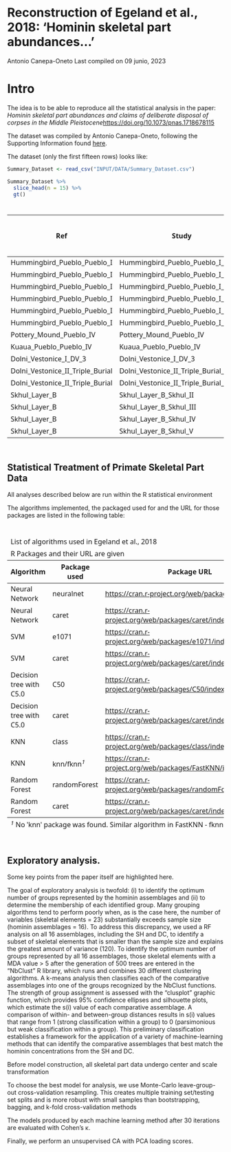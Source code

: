 Reconstruction of Egeland et al., 2018: ‘Hominin skeletal part
abundances…’
================
Antonio Canepa-Oneto
Last compiled on 09 junio, 2023

# Intro

The idea is to be able to reproduce all the statistical analysis in the
paper: *Hominin skeletal part abundances and claims of deliberate
disposal of corpses in the Middle
Pleistocene*<https://doi.org/10.1073/pnas.1718678115>

The dataset was compiled by Antonio Canepa-Oneto, following the
Supporting Information found
[here](https://www.pnas.org/doi/suppl/10.1073/pnas.1718678115/suppl_file/pnas.1718678115.sd01.xlsx).

The dataset (only the first fifteen rows) looks like:

``` r
Summary_Dataset <- read_csv("INPUT/DATA/Summary_Dataset.csv")

Summary_Dataset %>% 
  slice_head(n = 15) %>% 
  gt()
```

<div id="zuqdjegdco" style="padding-left:0px;padding-right:0px;padding-top:10px;padding-bottom:10px;overflow-x:auto;overflow-y:auto;width:auto;height:auto;">
<style>#zuqdjegdco table {
  font-family: system-ui, 'Segoe UI', Roboto, Helvetica, Arial, sans-serif, 'Apple Color Emoji', 'Segoe UI Emoji', 'Segoe UI Symbol', 'Noto Color Emoji';
  -webkit-font-smoothing: antialiased;
  -moz-osx-font-smoothing: grayscale;
}
&#10;#zuqdjegdco thead, #zuqdjegdco tbody, #zuqdjegdco tfoot, #zuqdjegdco tr, #zuqdjegdco td, #zuqdjegdco th {
  border-style: none;
}
&#10;#zuqdjegdco p {
  margin: 0;
  padding: 0;
}
&#10;#zuqdjegdco .gt_table {
  display: table;
  border-collapse: collapse;
  line-height: normal;
  margin-left: auto;
  margin-right: auto;
  color: #333333;
  font-size: 16px;
  font-weight: normal;
  font-style: normal;
  background-color: #FFFFFF;
  width: auto;
  border-top-style: solid;
  border-top-width: 2px;
  border-top-color: #A8A8A8;
  border-right-style: none;
  border-right-width: 2px;
  border-right-color: #D3D3D3;
  border-bottom-style: solid;
  border-bottom-width: 2px;
  border-bottom-color: #A8A8A8;
  border-left-style: none;
  border-left-width: 2px;
  border-left-color: #D3D3D3;
}
&#10;#zuqdjegdco .gt_caption {
  padding-top: 4px;
  padding-bottom: 4px;
}
&#10;#zuqdjegdco .gt_title {
  color: #333333;
  font-size: 125%;
  font-weight: initial;
  padding-top: 4px;
  padding-bottom: 4px;
  padding-left: 5px;
  padding-right: 5px;
  border-bottom-color: #FFFFFF;
  border-bottom-width: 0;
}
&#10;#zuqdjegdco .gt_subtitle {
  color: #333333;
  font-size: 85%;
  font-weight: initial;
  padding-top: 3px;
  padding-bottom: 5px;
  padding-left: 5px;
  padding-right: 5px;
  border-top-color: #FFFFFF;
  border-top-width: 0;
}
&#10;#zuqdjegdco .gt_heading {
  background-color: #FFFFFF;
  text-align: center;
  border-bottom-color: #FFFFFF;
  border-left-style: none;
  border-left-width: 1px;
  border-left-color: #D3D3D3;
  border-right-style: none;
  border-right-width: 1px;
  border-right-color: #D3D3D3;
}
&#10;#zuqdjegdco .gt_bottom_border {
  border-bottom-style: solid;
  border-bottom-width: 2px;
  border-bottom-color: #D3D3D3;
}
&#10;#zuqdjegdco .gt_col_headings {
  border-top-style: solid;
  border-top-width: 2px;
  border-top-color: #D3D3D3;
  border-bottom-style: solid;
  border-bottom-width: 2px;
  border-bottom-color: #D3D3D3;
  border-left-style: none;
  border-left-width: 1px;
  border-left-color: #D3D3D3;
  border-right-style: none;
  border-right-width: 1px;
  border-right-color: #D3D3D3;
}
&#10;#zuqdjegdco .gt_col_heading {
  color: #333333;
  background-color: #FFFFFF;
  font-size: 100%;
  font-weight: normal;
  text-transform: inherit;
  border-left-style: none;
  border-left-width: 1px;
  border-left-color: #D3D3D3;
  border-right-style: none;
  border-right-width: 1px;
  border-right-color: #D3D3D3;
  vertical-align: bottom;
  padding-top: 5px;
  padding-bottom: 6px;
  padding-left: 5px;
  padding-right: 5px;
  overflow-x: hidden;
}
&#10;#zuqdjegdco .gt_column_spanner_outer {
  color: #333333;
  background-color: #FFFFFF;
  font-size: 100%;
  font-weight: normal;
  text-transform: inherit;
  padding-top: 0;
  padding-bottom: 0;
  padding-left: 4px;
  padding-right: 4px;
}
&#10;#zuqdjegdco .gt_column_spanner_outer:first-child {
  padding-left: 0;
}
&#10;#zuqdjegdco .gt_column_spanner_outer:last-child {
  padding-right: 0;
}
&#10;#zuqdjegdco .gt_column_spanner {
  border-bottom-style: solid;
  border-bottom-width: 2px;
  border-bottom-color: #D3D3D3;
  vertical-align: bottom;
  padding-top: 5px;
  padding-bottom: 5px;
  overflow-x: hidden;
  display: inline-block;
  width: 100%;
}
&#10;#zuqdjegdco .gt_spanner_row {
  border-bottom-style: hidden;
}
&#10;#zuqdjegdco .gt_group_heading {
  padding-top: 8px;
  padding-bottom: 8px;
  padding-left: 5px;
  padding-right: 5px;
  color: #333333;
  background-color: #FFFFFF;
  font-size: 100%;
  font-weight: initial;
  text-transform: inherit;
  border-top-style: solid;
  border-top-width: 2px;
  border-top-color: #D3D3D3;
  border-bottom-style: solid;
  border-bottom-width: 2px;
  border-bottom-color: #D3D3D3;
  border-left-style: none;
  border-left-width: 1px;
  border-left-color: #D3D3D3;
  border-right-style: none;
  border-right-width: 1px;
  border-right-color: #D3D3D3;
  vertical-align: middle;
  text-align: left;
}
&#10;#zuqdjegdco .gt_empty_group_heading {
  padding: 0.5px;
  color: #333333;
  background-color: #FFFFFF;
  font-size: 100%;
  font-weight: initial;
  border-top-style: solid;
  border-top-width: 2px;
  border-top-color: #D3D3D3;
  border-bottom-style: solid;
  border-bottom-width: 2px;
  border-bottom-color: #D3D3D3;
  vertical-align: middle;
}
&#10;#zuqdjegdco .gt_from_md > :first-child {
  margin-top: 0;
}
&#10;#zuqdjegdco .gt_from_md > :last-child {
  margin-bottom: 0;
}
&#10;#zuqdjegdco .gt_row {
  padding-top: 8px;
  padding-bottom: 8px;
  padding-left: 5px;
  padding-right: 5px;
  margin: 10px;
  border-top-style: solid;
  border-top-width: 1px;
  border-top-color: #D3D3D3;
  border-left-style: none;
  border-left-width: 1px;
  border-left-color: #D3D3D3;
  border-right-style: none;
  border-right-width: 1px;
  border-right-color: #D3D3D3;
  vertical-align: middle;
  overflow-x: hidden;
}
&#10;#zuqdjegdco .gt_stub {
  color: #333333;
  background-color: #FFFFFF;
  font-size: 100%;
  font-weight: initial;
  text-transform: inherit;
  border-right-style: solid;
  border-right-width: 2px;
  border-right-color: #D3D3D3;
  padding-left: 5px;
  padding-right: 5px;
}
&#10;#zuqdjegdco .gt_stub_row_group {
  color: #333333;
  background-color: #FFFFFF;
  font-size: 100%;
  font-weight: initial;
  text-transform: inherit;
  border-right-style: solid;
  border-right-width: 2px;
  border-right-color: #D3D3D3;
  padding-left: 5px;
  padding-right: 5px;
  vertical-align: top;
}
&#10;#zuqdjegdco .gt_row_group_first td {
  border-top-width: 2px;
}
&#10;#zuqdjegdco .gt_row_group_first th {
  border-top-width: 2px;
}
&#10;#zuqdjegdco .gt_summary_row {
  color: #333333;
  background-color: #FFFFFF;
  text-transform: inherit;
  padding-top: 8px;
  padding-bottom: 8px;
  padding-left: 5px;
  padding-right: 5px;
}
&#10;#zuqdjegdco .gt_first_summary_row {
  border-top-style: solid;
  border-top-color: #D3D3D3;
}
&#10;#zuqdjegdco .gt_first_summary_row.thick {
  border-top-width: 2px;
}
&#10;#zuqdjegdco .gt_last_summary_row {
  padding-top: 8px;
  padding-bottom: 8px;
  padding-left: 5px;
  padding-right: 5px;
  border-bottom-style: solid;
  border-bottom-width: 2px;
  border-bottom-color: #D3D3D3;
}
&#10;#zuqdjegdco .gt_grand_summary_row {
  color: #333333;
  background-color: #FFFFFF;
  text-transform: inherit;
  padding-top: 8px;
  padding-bottom: 8px;
  padding-left: 5px;
  padding-right: 5px;
}
&#10;#zuqdjegdco .gt_first_grand_summary_row {
  padding-top: 8px;
  padding-bottom: 8px;
  padding-left: 5px;
  padding-right: 5px;
  border-top-style: double;
  border-top-width: 6px;
  border-top-color: #D3D3D3;
}
&#10;#zuqdjegdco .gt_last_grand_summary_row_top {
  padding-top: 8px;
  padding-bottom: 8px;
  padding-left: 5px;
  padding-right: 5px;
  border-bottom-style: double;
  border-bottom-width: 6px;
  border-bottom-color: #D3D3D3;
}
&#10;#zuqdjegdco .gt_striped {
  background-color: rgba(128, 128, 128, 0.05);
}
&#10;#zuqdjegdco .gt_table_body {
  border-top-style: solid;
  border-top-width: 2px;
  border-top-color: #D3D3D3;
  border-bottom-style: solid;
  border-bottom-width: 2px;
  border-bottom-color: #D3D3D3;
}
&#10;#zuqdjegdco .gt_footnotes {
  color: #333333;
  background-color: #FFFFFF;
  border-bottom-style: none;
  border-bottom-width: 2px;
  border-bottom-color: #D3D3D3;
  border-left-style: none;
  border-left-width: 2px;
  border-left-color: #D3D3D3;
  border-right-style: none;
  border-right-width: 2px;
  border-right-color: #D3D3D3;
}
&#10;#zuqdjegdco .gt_footnote {
  margin: 0px;
  font-size: 90%;
  padding-top: 4px;
  padding-bottom: 4px;
  padding-left: 5px;
  padding-right: 5px;
}
&#10;#zuqdjegdco .gt_sourcenotes {
  color: #333333;
  background-color: #FFFFFF;
  border-bottom-style: none;
  border-bottom-width: 2px;
  border-bottom-color: #D3D3D3;
  border-left-style: none;
  border-left-width: 2px;
  border-left-color: #D3D3D3;
  border-right-style: none;
  border-right-width: 2px;
  border-right-color: #D3D3D3;
}
&#10;#zuqdjegdco .gt_sourcenote {
  font-size: 90%;
  padding-top: 4px;
  padding-bottom: 4px;
  padding-left: 5px;
  padding-right: 5px;
}
&#10;#zuqdjegdco .gt_left {
  text-align: left;
}
&#10;#zuqdjegdco .gt_center {
  text-align: center;
}
&#10;#zuqdjegdco .gt_right {
  text-align: right;
  font-variant-numeric: tabular-nums;
}
&#10;#zuqdjegdco .gt_font_normal {
  font-weight: normal;
}
&#10;#zuqdjegdco .gt_font_bold {
  font-weight: bold;
}
&#10;#zuqdjegdco .gt_font_italic {
  font-style: italic;
}
&#10;#zuqdjegdco .gt_super {
  font-size: 65%;
}
&#10;#zuqdjegdco .gt_footnote_marks {
  font-size: 75%;
  vertical-align: 0.4em;
  position: initial;
}
&#10;#zuqdjegdco .gt_asterisk {
  font-size: 100%;
  vertical-align: 0;
}
&#10;#zuqdjegdco .gt_indent_1 {
  text-indent: 5px;
}
&#10;#zuqdjegdco .gt_indent_2 {
  text-indent: 10px;
}
&#10;#zuqdjegdco .gt_indent_3 {
  text-indent: 15px;
}
&#10;#zuqdjegdco .gt_indent_4 {
  text-indent: 20px;
}
&#10;#zuqdjegdco .gt_indent_5 {
  text-indent: 25px;
}
</style>
<table class="gt_table" data-quarto-disable-processing="false" data-quarto-bootstrap="false">
  <thead>
    &#10;    <tr class="gt_col_headings">
      <th class="gt_col_heading gt_columns_bottom_border gt_left" rowspan="1" colspan="1" scope="col" id="Ref">Ref</th>
      <th class="gt_col_heading gt_columns_bottom_border gt_left" rowspan="1" colspan="1" scope="col" id="Study">Study</th>
      <th class="gt_col_heading gt_columns_bottom_border gt_right" rowspan="1" colspan="1" scope="col" id="Cranium">Cranium</th>
      <th class="gt_col_heading gt_columns_bottom_border gt_right" rowspan="1" colspan="1" scope="col" id="Mandible">Mandible</th>
      <th class="gt_col_heading gt_columns_bottom_border gt_right" rowspan="1" colspan="1" scope="col" id="Cervical">Cervical</th>
      <th class="gt_col_heading gt_columns_bottom_border gt_right" rowspan="1" colspan="1" scope="col" id="Thoracic">Thoracic</th>
      <th class="gt_col_heading gt_columns_bottom_border gt_right" rowspan="1" colspan="1" scope="col" id="Lumbar">Lumbar</th>
      <th class="gt_col_heading gt_columns_bottom_border gt_right" rowspan="1" colspan="1" scope="col" id="Sacrum">Sacrum</th>
      <th class="gt_col_heading gt_columns_bottom_border gt_right" rowspan="1" colspan="1" scope="col" id="Sternum">Sternum</th>
      <th class="gt_col_heading gt_columns_bottom_border gt_right" rowspan="1" colspan="1" scope="col" id="Clavicle">Clavicle</th>
      <th class="gt_col_heading gt_columns_bottom_border gt_right" rowspan="1" colspan="1" scope="col" id="Rib">Rib</th>
      <th class="gt_col_heading gt_columns_bottom_border gt_right" rowspan="1" colspan="1" scope="col" id="Scapula">Scapula</th>
      <th class="gt_col_heading gt_columns_bottom_border gt_right" rowspan="1" colspan="1" scope="col" id="Humerus">Humerus</th>
      <th class="gt_col_heading gt_columns_bottom_border gt_right" rowspan="1" colspan="1" scope="col" id="Radius">Radius</th>
      <th class="gt_col_heading gt_columns_bottom_border gt_right" rowspan="1" colspan="1" scope="col" id="Ulna">Ulna</th>
      <th class="gt_col_heading gt_columns_bottom_border gt_right" rowspan="1" colspan="1" scope="col" id="Carpal">Carpal</th>
      <th class="gt_col_heading gt_columns_bottom_border gt_right" rowspan="1" colspan="1" scope="col" id="Metacarpal">Metacarpal</th>
      <th class="gt_col_heading gt_columns_bottom_border gt_right" rowspan="1" colspan="1" scope="col" id="Innominate">Innominate</th>
      <th class="gt_col_heading gt_columns_bottom_border gt_right" rowspan="1" colspan="1" scope="col" id="Femur">Femur</th>
      <th class="gt_col_heading gt_columns_bottom_border gt_right" rowspan="1" colspan="1" scope="col" id="Patella">Patella</th>
      <th class="gt_col_heading gt_columns_bottom_border gt_right" rowspan="1" colspan="1" scope="col" id="Tibia">Tibia</th>
      <th class="gt_col_heading gt_columns_bottom_border gt_right" rowspan="1" colspan="1" scope="col" id="Fibula">Fibula</th>
      <th class="gt_col_heading gt_columns_bottom_border gt_right" rowspan="1" colspan="1" scope="col" id="Tarsal">Tarsal</th>
      <th class="gt_col_heading gt_columns_bottom_border gt_right" rowspan="1" colspan="1" scope="col" id="Metatarsal">Metatarsal</th>
      <th class="gt_col_heading gt_columns_bottom_border gt_right" rowspan="1" colspan="1" scope="col" id="Hand phalanx">Hand phalanx</th>
      <th class="gt_col_heading gt_columns_bottom_border gt_right" rowspan="1" colspan="1" scope="col" id="Foot phalanx">Foot phalanx</th>
      <th class="gt_col_heading gt_columns_bottom_border gt_right" rowspan="1" colspan="1" scope="col" id="Hand (metacarpals + manual phalanges)">Hand (metacarpals + manual phalanges)</th>
      <th class="gt_col_heading gt_columns_bottom_border gt_right" rowspan="1" colspan="1" scope="col" id="Foot (metatarsals + pedal phalanges)">Foot (metatarsals + pedal phalanges)</th>
    </tr>
  </thead>
  <tbody class="gt_table_body">
    <tr><td headers="Ref" class="gt_row gt_left">Hummingbird_Pueblo_Pueblo_I</td>
<td headers="Study" class="gt_row gt_left">Hummingbird_Pueblo_Pueblo_I_4202</td>
<td headers="Cranium" class="gt_row gt_right">1</td>
<td headers="Mandible" class="gt_row gt_right">1</td>
<td headers="Cervical" class="gt_row gt_right">7</td>
<td headers="Thoracic" class="gt_row gt_right">12</td>
<td headers="Lumbar" class="gt_row gt_right">5</td>
<td headers="Sacrum" class="gt_row gt_right">1</td>
<td headers="Sternum" class="gt_row gt_right">1</td>
<td headers="Clavicle" class="gt_row gt_right">2</td>
<td headers="Rib" class="gt_row gt_right">24</td>
<td headers="Scapula" class="gt_row gt_right">2</td>
<td headers="Humerus" class="gt_row gt_right">2</td>
<td headers="Radius" class="gt_row gt_right">2</td>
<td headers="Ulna" class="gt_row gt_right">2</td>
<td headers="Carpal" class="gt_row gt_right">14</td>
<td headers="Metacarpal" class="gt_row gt_right">10</td>
<td headers="Innominate" class="gt_row gt_right">2</td>
<td headers="Femur" class="gt_row gt_right">2</td>
<td headers="Patella" class="gt_row gt_right">2</td>
<td headers="Tibia" class="gt_row gt_right">2</td>
<td headers="Fibula" class="gt_row gt_right">2</td>
<td headers="Tarsal" class="gt_row gt_right">11</td>
<td headers="Metatarsal" class="gt_row gt_right">7</td>
<td headers="Hand phalanx" class="gt_row gt_right">28</td>
<td headers="Foot phalanx" class="gt_row gt_right">0</td>
<td headers="Hand (metacarpals + manual phalanges)" class="gt_row gt_right">38</td>
<td headers="Foot (metatarsals + pedal phalanges)" class="gt_row gt_right">7</td></tr>
    <tr><td headers="Ref" class="gt_row gt_left">Hummingbird_Pueblo_Pueblo_I</td>
<td headers="Study" class="gt_row gt_left">Hummingbird_Pueblo_Pueblo_I_4203</td>
<td headers="Cranium" class="gt_row gt_right">1</td>
<td headers="Mandible" class="gt_row gt_right">1</td>
<td headers="Cervical" class="gt_row gt_right">7</td>
<td headers="Thoracic" class="gt_row gt_right">12</td>
<td headers="Lumbar" class="gt_row gt_right">5</td>
<td headers="Sacrum" class="gt_row gt_right">1</td>
<td headers="Sternum" class="gt_row gt_right">1</td>
<td headers="Clavicle" class="gt_row gt_right">2</td>
<td headers="Rib" class="gt_row gt_right">24</td>
<td headers="Scapula" class="gt_row gt_right">2</td>
<td headers="Humerus" class="gt_row gt_right">2</td>
<td headers="Radius" class="gt_row gt_right">2</td>
<td headers="Ulna" class="gt_row gt_right">2</td>
<td headers="Carpal" class="gt_row gt_right">14</td>
<td headers="Metacarpal" class="gt_row gt_right">10</td>
<td headers="Innominate" class="gt_row gt_right">2</td>
<td headers="Femur" class="gt_row gt_right">2</td>
<td headers="Patella" class="gt_row gt_right">2</td>
<td headers="Tibia" class="gt_row gt_right">2</td>
<td headers="Fibula" class="gt_row gt_right">2</td>
<td headers="Tarsal" class="gt_row gt_right">14</td>
<td headers="Metatarsal" class="gt_row gt_right">10</td>
<td headers="Hand phalanx" class="gt_row gt_right">26</td>
<td headers="Foot phalanx" class="gt_row gt_right">0</td>
<td headers="Hand (metacarpals + manual phalanges)" class="gt_row gt_right">36</td>
<td headers="Foot (metatarsals + pedal phalanges)" class="gt_row gt_right">10</td></tr>
    <tr><td headers="Ref" class="gt_row gt_left">Hummingbird_Pueblo_Pueblo_I</td>
<td headers="Study" class="gt_row gt_left">Hummingbird_Pueblo_Pueblo_I_4205</td>
<td headers="Cranium" class="gt_row gt_right">1</td>
<td headers="Mandible" class="gt_row gt_right">1</td>
<td headers="Cervical" class="gt_row gt_right">7</td>
<td headers="Thoracic" class="gt_row gt_right">12</td>
<td headers="Lumbar" class="gt_row gt_right">5</td>
<td headers="Sacrum" class="gt_row gt_right">1</td>
<td headers="Sternum" class="gt_row gt_right">1</td>
<td headers="Clavicle" class="gt_row gt_right">2</td>
<td headers="Rib" class="gt_row gt_right">24</td>
<td headers="Scapula" class="gt_row gt_right">2</td>
<td headers="Humerus" class="gt_row gt_right">2</td>
<td headers="Radius" class="gt_row gt_right">2</td>
<td headers="Ulna" class="gt_row gt_right">2</td>
<td headers="Carpal" class="gt_row gt_right">16</td>
<td headers="Metacarpal" class="gt_row gt_right">10</td>
<td headers="Innominate" class="gt_row gt_right">2</td>
<td headers="Femur" class="gt_row gt_right">2</td>
<td headers="Patella" class="gt_row gt_right">2</td>
<td headers="Tibia" class="gt_row gt_right">2</td>
<td headers="Fibula" class="gt_row gt_right">2</td>
<td headers="Tarsal" class="gt_row gt_right">14</td>
<td headers="Metatarsal" class="gt_row gt_right">10</td>
<td headers="Hand phalanx" class="gt_row gt_right">28</td>
<td headers="Foot phalanx" class="gt_row gt_right">0</td>
<td headers="Hand (metacarpals + manual phalanges)" class="gt_row gt_right">38</td>
<td headers="Foot (metatarsals + pedal phalanges)" class="gt_row gt_right">10</td></tr>
    <tr><td headers="Ref" class="gt_row gt_left">Hummingbird_Pueblo_Pueblo_I</td>
<td headers="Study" class="gt_row gt_left">Hummingbird_Pueblo_Pueblo_I_7101</td>
<td headers="Cranium" class="gt_row gt_right">1</td>
<td headers="Mandible" class="gt_row gt_right">1</td>
<td headers="Cervical" class="gt_row gt_right">2</td>
<td headers="Thoracic" class="gt_row gt_right">12</td>
<td headers="Lumbar" class="gt_row gt_right">0</td>
<td headers="Sacrum" class="gt_row gt_right">1</td>
<td headers="Sternum" class="gt_row gt_right">1</td>
<td headers="Clavicle" class="gt_row gt_right">2</td>
<td headers="Rib" class="gt_row gt_right">24</td>
<td headers="Scapula" class="gt_row gt_right">2</td>
<td headers="Humerus" class="gt_row gt_right">2</td>
<td headers="Radius" class="gt_row gt_right">2</td>
<td headers="Ulna" class="gt_row gt_right">2</td>
<td headers="Carpal" class="gt_row gt_right">10</td>
<td headers="Metacarpal" class="gt_row gt_right">8</td>
<td headers="Innominate" class="gt_row gt_right">2</td>
<td headers="Femur" class="gt_row gt_right">2</td>
<td headers="Patella" class="gt_row gt_right">2</td>
<td headers="Tibia" class="gt_row gt_right">2</td>
<td headers="Fibula" class="gt_row gt_right">2</td>
<td headers="Tarsal" class="gt_row gt_right">10</td>
<td headers="Metatarsal" class="gt_row gt_right">5</td>
<td headers="Hand phalanx" class="gt_row gt_right">14</td>
<td headers="Foot phalanx" class="gt_row gt_right">0</td>
<td headers="Hand (metacarpals + manual phalanges)" class="gt_row gt_right">22</td>
<td headers="Foot (metatarsals + pedal phalanges)" class="gt_row gt_right">5</td></tr>
    <tr><td headers="Ref" class="gt_row gt_left">Hummingbird_Pueblo_Pueblo_I</td>
<td headers="Study" class="gt_row gt_left">Hummingbird_Pueblo_Pueblo_I_7501</td>
<td headers="Cranium" class="gt_row gt_right">1</td>
<td headers="Mandible" class="gt_row gt_right">1</td>
<td headers="Cervical" class="gt_row gt_right">0</td>
<td headers="Thoracic" class="gt_row gt_right">9</td>
<td headers="Lumbar" class="gt_row gt_right">5</td>
<td headers="Sacrum" class="gt_row gt_right">1</td>
<td headers="Sternum" class="gt_row gt_right">1</td>
<td headers="Clavicle" class="gt_row gt_right">2</td>
<td headers="Rib" class="gt_row gt_right">18</td>
<td headers="Scapula" class="gt_row gt_right">2</td>
<td headers="Humerus" class="gt_row gt_right">2</td>
<td headers="Radius" class="gt_row gt_right">2</td>
<td headers="Ulna" class="gt_row gt_right">2</td>
<td headers="Carpal" class="gt_row gt_right">0</td>
<td headers="Metacarpal" class="gt_row gt_right">5</td>
<td headers="Innominate" class="gt_row gt_right">2</td>
<td headers="Femur" class="gt_row gt_right">2</td>
<td headers="Patella" class="gt_row gt_right">1</td>
<td headers="Tibia" class="gt_row gt_right">2</td>
<td headers="Fibula" class="gt_row gt_right">2</td>
<td headers="Tarsal" class="gt_row gt_right">10</td>
<td headers="Metatarsal" class="gt_row gt_right">6</td>
<td headers="Hand phalanx" class="gt_row gt_right">6</td>
<td headers="Foot phalanx" class="gt_row gt_right">0</td>
<td headers="Hand (metacarpals + manual phalanges)" class="gt_row gt_right">11</td>
<td headers="Foot (metatarsals + pedal phalanges)" class="gt_row gt_right">6</td></tr>
    <tr><td headers="Ref" class="gt_row gt_left">Hummingbird_Pueblo_Pueblo_I</td>
<td headers="Study" class="gt_row gt_left">Hummingbird_Pueblo_Pueblo_I_79</td>
<td headers="Cranium" class="gt_row gt_right">1</td>
<td headers="Mandible" class="gt_row gt_right">1</td>
<td headers="Cervical" class="gt_row gt_right">7</td>
<td headers="Thoracic" class="gt_row gt_right">12</td>
<td headers="Lumbar" class="gt_row gt_right">5</td>
<td headers="Sacrum" class="gt_row gt_right">1</td>
<td headers="Sternum" class="gt_row gt_right">1</td>
<td headers="Clavicle" class="gt_row gt_right">2</td>
<td headers="Rib" class="gt_row gt_right">24</td>
<td headers="Scapula" class="gt_row gt_right">2</td>
<td headers="Humerus" class="gt_row gt_right">2</td>
<td headers="Radius" class="gt_row gt_right">2</td>
<td headers="Ulna" class="gt_row gt_right">2</td>
<td headers="Carpal" class="gt_row gt_right">16</td>
<td headers="Metacarpal" class="gt_row gt_right">10</td>
<td headers="Innominate" class="gt_row gt_right">2</td>
<td headers="Femur" class="gt_row gt_right">2</td>
<td headers="Patella" class="gt_row gt_right">2</td>
<td headers="Tibia" class="gt_row gt_right">2</td>
<td headers="Fibula" class="gt_row gt_right">2</td>
<td headers="Tarsal" class="gt_row gt_right">14</td>
<td headers="Metatarsal" class="gt_row gt_right">10</td>
<td headers="Hand phalanx" class="gt_row gt_right">28</td>
<td headers="Foot phalanx" class="gt_row gt_right">11</td>
<td headers="Hand (metacarpals + manual phalanges)" class="gt_row gt_right">38</td>
<td headers="Foot (metatarsals + pedal phalanges)" class="gt_row gt_right">21</td></tr>
    <tr><td headers="Ref" class="gt_row gt_left">Pottery_Mound_Pueblo_IV</td>
<td headers="Study" class="gt_row gt_left">Pottery_Mound_Pueblo_IV</td>
<td headers="Cranium" class="gt_row gt_right">38</td>
<td headers="Mandible" class="gt_row gt_right">34</td>
<td headers="Cervical" class="gt_row gt_right">254</td>
<td headers="Thoracic" class="gt_row gt_right">452</td>
<td headers="Lumbar" class="gt_row gt_right">193</td>
<td headers="Sacrum" class="gt_row gt_right">39</td>
<td headers="Sternum" class="gt_row gt_right">0</td>
<td headers="Clavicle" class="gt_row gt_right">81</td>
<td headers="Rib" class="gt_row gt_right">901</td>
<td headers="Scapula" class="gt_row gt_right">78</td>
<td headers="Humerus" class="gt_row gt_right">73</td>
<td headers="Radius" class="gt_row gt_right">77</td>
<td headers="Ulna" class="gt_row gt_right">74</td>
<td headers="Carpal" class="gt_row gt_right">520</td>
<td headers="Metacarpal" class="gt_row gt_right">416</td>
<td headers="Innominate" class="gt_row gt_right">77</td>
<td headers="Femur" class="gt_row gt_right">86</td>
<td headers="Patella" class="gt_row gt_right">68</td>
<td headers="Tibia" class="gt_row gt_right">66</td>
<td headers="Fibula" class="gt_row gt_right">68</td>
<td headers="Tarsal" class="gt_row gt_right">434</td>
<td headers="Metatarsal" class="gt_row gt_right">390</td>
<td headers="Hand phalanx" class="gt_row gt_right">811</td>
<td headers="Foot phalanx" class="gt_row gt_right">423</td>
<td headers="Hand (metacarpals + manual phalanges)" class="gt_row gt_right">1227</td>
<td headers="Foot (metatarsals + pedal phalanges)" class="gt_row gt_right">813</td></tr>
    <tr><td headers="Ref" class="gt_row gt_left">Kuaua_Pueblo_Pueblo_IV</td>
<td headers="Study" class="gt_row gt_left">Kuaua_Pueblo_Pueblo_IV</td>
<td headers="Cranium" class="gt_row gt_right">68</td>
<td headers="Mandible" class="gt_row gt_right">64</td>
<td headers="Cervical" class="gt_row gt_right">288</td>
<td headers="Thoracic" class="gt_row gt_right">534</td>
<td headers="Lumbar" class="gt_row gt_right">252</td>
<td headers="Sacrum" class="gt_row gt_right">52</td>
<td headers="Sternum" class="gt_row gt_right">0</td>
<td headers="Clavicle" class="gt_row gt_right">103</td>
<td headers="Rib" class="gt_row gt_right">993</td>
<td headers="Scapula" class="gt_row gt_right">105</td>
<td headers="Humerus" class="gt_row gt_right">129</td>
<td headers="Radius" class="gt_row gt_right">121</td>
<td headers="Ulna" class="gt_row gt_right">109</td>
<td headers="Carpal" class="gt_row gt_right">388</td>
<td headers="Metacarpal" class="gt_row gt_right">472</td>
<td headers="Innominate" class="gt_row gt_right">120</td>
<td headers="Femur" class="gt_row gt_right">133</td>
<td headers="Patella" class="gt_row gt_right">77</td>
<td headers="Tibia" class="gt_row gt_right">121</td>
<td headers="Fibula" class="gt_row gt_right">104</td>
<td headers="Tarsal" class="gt_row gt_right">572</td>
<td headers="Metatarsal" class="gt_row gt_right">448</td>
<td headers="Hand phalanx" class="gt_row gt_right">721</td>
<td headers="Foot phalanx" class="gt_row gt_right">423</td>
<td headers="Hand (metacarpals + manual phalanges)" class="gt_row gt_right">1193</td>
<td headers="Foot (metatarsals + pedal phalanges)" class="gt_row gt_right">871</td></tr>
    <tr><td headers="Ref" class="gt_row gt_left">Dolni_Vestonice_I_DV_3</td>
<td headers="Study" class="gt_row gt_left">Dolni_Vestonice_I_DV_3</td>
<td headers="Cranium" class="gt_row gt_right">1</td>
<td headers="Mandible" class="gt_row gt_right">1</td>
<td headers="Cervical" class="gt_row gt_right">7</td>
<td headers="Thoracic" class="gt_row gt_right">12</td>
<td headers="Lumbar" class="gt_row gt_right">5</td>
<td headers="Sacrum" class="gt_row gt_right">1</td>
<td headers="Sternum" class="gt_row gt_right">0</td>
<td headers="Clavicle" class="gt_row gt_right">2</td>
<td headers="Rib" class="gt_row gt_right">24</td>
<td headers="Scapula" class="gt_row gt_right">2</td>
<td headers="Humerus" class="gt_row gt_right">2</td>
<td headers="Radius" class="gt_row gt_right">2</td>
<td headers="Ulna" class="gt_row gt_right">2</td>
<td headers="Carpal" class="gt_row gt_right">8</td>
<td headers="Metacarpal" class="gt_row gt_right">10</td>
<td headers="Innominate" class="gt_row gt_right">2</td>
<td headers="Femur" class="gt_row gt_right">2</td>
<td headers="Patella" class="gt_row gt_right">2</td>
<td headers="Tibia" class="gt_row gt_right">2</td>
<td headers="Fibula" class="gt_row gt_right">2</td>
<td headers="Tarsal" class="gt_row gt_right">7</td>
<td headers="Metatarsal" class="gt_row gt_right">4</td>
<td headers="Hand phalanx" class="gt_row gt_right">14</td>
<td headers="Foot phalanx" class="gt_row gt_right">6</td>
<td headers="Hand (metacarpals + manual phalanges)" class="gt_row gt_right">24</td>
<td headers="Foot (metatarsals + pedal phalanges)" class="gt_row gt_right">10</td></tr>
    <tr><td headers="Ref" class="gt_row gt_left">Dolni_Vestonice_II_Triple_Burial</td>
<td headers="Study" class="gt_row gt_left">Dolni_Vestonice_II_Triple_Burial_DV_13</td>
<td headers="Cranium" class="gt_row gt_right">1</td>
<td headers="Mandible" class="gt_row gt_right">1</td>
<td headers="Cervical" class="gt_row gt_right">7</td>
<td headers="Thoracic" class="gt_row gt_right">12</td>
<td headers="Lumbar" class="gt_row gt_right">5</td>
<td headers="Sacrum" class="gt_row gt_right">1</td>
<td headers="Sternum" class="gt_row gt_right">1</td>
<td headers="Clavicle" class="gt_row gt_right">2</td>
<td headers="Rib" class="gt_row gt_right">24</td>
<td headers="Scapula" class="gt_row gt_right">2</td>
<td headers="Humerus" class="gt_row gt_right">2</td>
<td headers="Radius" class="gt_row gt_right">2</td>
<td headers="Ulna" class="gt_row gt_right">2</td>
<td headers="Carpal" class="gt_row gt_right">0</td>
<td headers="Metacarpal" class="gt_row gt_right">3</td>
<td headers="Innominate" class="gt_row gt_right">2</td>
<td headers="Femur" class="gt_row gt_right">2</td>
<td headers="Patella" class="gt_row gt_right">2</td>
<td headers="Tibia" class="gt_row gt_right">2</td>
<td headers="Fibula" class="gt_row gt_right">2</td>
<td headers="Tarsal" class="gt_row gt_right">2</td>
<td headers="Metatarsal" class="gt_row gt_right">0</td>
<td headers="Hand phalanx" class="gt_row gt_right">8</td>
<td headers="Foot phalanx" class="gt_row gt_right">0</td>
<td headers="Hand (metacarpals + manual phalanges)" class="gt_row gt_right">11</td>
<td headers="Foot (metatarsals + pedal phalanges)" class="gt_row gt_right">0</td></tr>
    <tr><td headers="Ref" class="gt_row gt_left">Dolni_Vestonice_II_Triple_Burial</td>
<td headers="Study" class="gt_row gt_left">Dolni_Vestonice_II_Triple_Burial_DV_15</td>
<td headers="Cranium" class="gt_row gt_right">1</td>
<td headers="Mandible" class="gt_row gt_right">1</td>
<td headers="Cervical" class="gt_row gt_right">7</td>
<td headers="Thoracic" class="gt_row gt_right">12</td>
<td headers="Lumbar" class="gt_row gt_right">5</td>
<td headers="Sacrum" class="gt_row gt_right">1</td>
<td headers="Sternum" class="gt_row gt_right">1</td>
<td headers="Clavicle" class="gt_row gt_right">2</td>
<td headers="Rib" class="gt_row gt_right">23</td>
<td headers="Scapula" class="gt_row gt_right">2</td>
<td headers="Humerus" class="gt_row gt_right">2</td>
<td headers="Radius" class="gt_row gt_right">2</td>
<td headers="Ulna" class="gt_row gt_right">2</td>
<td headers="Carpal" class="gt_row gt_right">4</td>
<td headers="Metacarpal" class="gt_row gt_right">4</td>
<td headers="Innominate" class="gt_row gt_right">2</td>
<td headers="Femur" class="gt_row gt_right">2</td>
<td headers="Patella" class="gt_row gt_right">2</td>
<td headers="Tibia" class="gt_row gt_right">2</td>
<td headers="Fibula" class="gt_row gt_right">2</td>
<td headers="Tarsal" class="gt_row gt_right">7</td>
<td headers="Metatarsal" class="gt_row gt_right">7</td>
<td headers="Hand phalanx" class="gt_row gt_right">8</td>
<td headers="Foot phalanx" class="gt_row gt_right">3</td>
<td headers="Hand (metacarpals + manual phalanges)" class="gt_row gt_right">12</td>
<td headers="Foot (metatarsals + pedal phalanges)" class="gt_row gt_right">10</td></tr>
    <tr><td headers="Ref" class="gt_row gt_left">Skhul_Layer_B</td>
<td headers="Study" class="gt_row gt_left">Skhul_Layer_B_Skhul_II</td>
<td headers="Cranium" class="gt_row gt_right">1</td>
<td headers="Mandible" class="gt_row gt_right">1</td>
<td headers="Cervical" class="gt_row gt_right">0</td>
<td headers="Thoracic" class="gt_row gt_right">0</td>
<td headers="Lumbar" class="gt_row gt_right">0</td>
<td headers="Sacrum" class="gt_row gt_right">0</td>
<td headers="Sternum" class="gt_row gt_right">0</td>
<td headers="Clavicle" class="gt_row gt_right">0</td>
<td headers="Rib" class="gt_row gt_right">0</td>
<td headers="Scapula" class="gt_row gt_right">0</td>
<td headers="Humerus" class="gt_row gt_right">2</td>
<td headers="Radius" class="gt_row gt_right">1</td>
<td headers="Ulna" class="gt_row gt_right">2</td>
<td headers="Carpal" class="gt_row gt_right">0</td>
<td headers="Metacarpal" class="gt_row gt_right">0</td>
<td headers="Innominate" class="gt_row gt_right">0</td>
<td headers="Femur" class="gt_row gt_right">0</td>
<td headers="Patella" class="gt_row gt_right">0</td>
<td headers="Tibia" class="gt_row gt_right">0</td>
<td headers="Fibula" class="gt_row gt_right">0</td>
<td headers="Tarsal" class="gt_row gt_right">0</td>
<td headers="Metatarsal" class="gt_row gt_right">0</td>
<td headers="Hand phalanx" class="gt_row gt_right">0</td>
<td headers="Foot phalanx" class="gt_row gt_right">0</td>
<td headers="Hand (metacarpals + manual phalanges)" class="gt_row gt_right">0</td>
<td headers="Foot (metatarsals + pedal phalanges)" class="gt_row gt_right">0</td></tr>
    <tr><td headers="Ref" class="gt_row gt_left">Skhul_Layer_B</td>
<td headers="Study" class="gt_row gt_left">Skhul_Layer_B_Skhul_III</td>
<td headers="Cranium" class="gt_row gt_right">0</td>
<td headers="Mandible" class="gt_row gt_right">0</td>
<td headers="Cervical" class="gt_row gt_right">0</td>
<td headers="Thoracic" class="gt_row gt_right">0</td>
<td headers="Lumbar" class="gt_row gt_right">0</td>
<td headers="Sacrum" class="gt_row gt_right">0</td>
<td headers="Sternum" class="gt_row gt_right">0</td>
<td headers="Clavicle" class="gt_row gt_right">0</td>
<td headers="Rib" class="gt_row gt_right">0</td>
<td headers="Scapula" class="gt_row gt_right">0</td>
<td headers="Humerus" class="gt_row gt_right">0</td>
<td headers="Radius" class="gt_row gt_right">0</td>
<td headers="Ulna" class="gt_row gt_right">0</td>
<td headers="Carpal" class="gt_row gt_right">0</td>
<td headers="Metacarpal" class="gt_row gt_right">0</td>
<td headers="Innominate" class="gt_row gt_right">0</td>
<td headers="Femur" class="gt_row gt_right">1</td>
<td headers="Patella" class="gt_row gt_right">0</td>
<td headers="Tibia" class="gt_row gt_right">1</td>
<td headers="Fibula" class="gt_row gt_right">1</td>
<td headers="Tarsal" class="gt_row gt_right">0</td>
<td headers="Metatarsal" class="gt_row gt_right">0</td>
<td headers="Hand phalanx" class="gt_row gt_right">0</td>
<td headers="Foot phalanx" class="gt_row gt_right">0</td>
<td headers="Hand (metacarpals + manual phalanges)" class="gt_row gt_right">0</td>
<td headers="Foot (metatarsals + pedal phalanges)" class="gt_row gt_right">0</td></tr>
    <tr><td headers="Ref" class="gt_row gt_left">Skhul_Layer_B</td>
<td headers="Study" class="gt_row gt_left">Skhul_Layer_B_Skhul_IV</td>
<td headers="Cranium" class="gt_row gt_right">1</td>
<td headers="Mandible" class="gt_row gt_right">1</td>
<td headers="Cervical" class="gt_row gt_right">0</td>
<td headers="Thoracic" class="gt_row gt_right">12</td>
<td headers="Lumbar" class="gt_row gt_right">5</td>
<td headers="Sacrum" class="gt_row gt_right">1</td>
<td headers="Sternum" class="gt_row gt_right">1</td>
<td headers="Clavicle" class="gt_row gt_right">2</td>
<td headers="Rib" class="gt_row gt_right">17</td>
<td headers="Scapula" class="gt_row gt_right">1</td>
<td headers="Humerus" class="gt_row gt_right">2</td>
<td headers="Radius" class="gt_row gt_right">2</td>
<td headers="Ulna" class="gt_row gt_right">2</td>
<td headers="Carpal" class="gt_row gt_right">15</td>
<td headers="Metacarpal" class="gt_row gt_right">10</td>
<td headers="Innominate" class="gt_row gt_right">2</td>
<td headers="Femur" class="gt_row gt_right">2</td>
<td headers="Patella" class="gt_row gt_right">2</td>
<td headers="Tibia" class="gt_row gt_right">2</td>
<td headers="Fibula" class="gt_row gt_right">2</td>
<td headers="Tarsal" class="gt_row gt_right">13</td>
<td headers="Metatarsal" class="gt_row gt_right">10</td>
<td headers="Hand phalanx" class="gt_row gt_right">15</td>
<td headers="Foot phalanx" class="gt_row gt_right">17</td>
<td headers="Hand (metacarpals + manual phalanges)" class="gt_row gt_right">25</td>
<td headers="Foot (metatarsals + pedal phalanges)" class="gt_row gt_right">27</td></tr>
    <tr><td headers="Ref" class="gt_row gt_left">Skhul_Layer_B</td>
<td headers="Study" class="gt_row gt_left">Skhul_Layer_B_Skhul_V</td>
<td headers="Cranium" class="gt_row gt_right">1</td>
<td headers="Mandible" class="gt_row gt_right">1</td>
<td headers="Cervical" class="gt_row gt_right">7</td>
<td headers="Thoracic" class="gt_row gt_right">12</td>
<td headers="Lumbar" class="gt_row gt_right">5</td>
<td headers="Sacrum" class="gt_row gt_right">1</td>
<td headers="Sternum" class="gt_row gt_right">0</td>
<td headers="Clavicle" class="gt_row gt_right">2</td>
<td headers="Rib" class="gt_row gt_right">15</td>
<td headers="Scapula" class="gt_row gt_right">2</td>
<td headers="Humerus" class="gt_row gt_right">2</td>
<td headers="Radius" class="gt_row gt_right">2</td>
<td headers="Ulna" class="gt_row gt_right">2</td>
<td headers="Carpal" class="gt_row gt_right">7</td>
<td headers="Metacarpal" class="gt_row gt_right">4</td>
<td headers="Innominate" class="gt_row gt_right">1</td>
<td headers="Femur" class="gt_row gt_right">2</td>
<td headers="Patella" class="gt_row gt_right">0</td>
<td headers="Tibia" class="gt_row gt_right">2</td>
<td headers="Fibula" class="gt_row gt_right">1</td>
<td headers="Tarsal" class="gt_row gt_right">0</td>
<td headers="Metatarsal" class="gt_row gt_right">1</td>
<td headers="Hand phalanx" class="gt_row gt_right">6</td>
<td headers="Foot phalanx" class="gt_row gt_right">0</td>
<td headers="Hand (metacarpals + manual phalanges)" class="gt_row gt_right">10</td>
<td headers="Foot (metatarsals + pedal phalanges)" class="gt_row gt_right">1</td></tr>
  </tbody>
  &#10;  
</table>
</div>

## Statistical Treatment of Primate Skeletal Part Data

All analyses described below are run within the R statistical
environment

The algorithms implemented, the packaged used for and the URL for those
packages are listed in the following table:

<div id="aetrvcgrbk" style="padding-left:0px;padding-right:0px;padding-top:10px;padding-bottom:10px;overflow-x:auto;overflow-y:auto;width:auto;height:auto;">
<style>#aetrvcgrbk table {
  font-family: system-ui, 'Segoe UI', Roboto, Helvetica, Arial, sans-serif, 'Apple Color Emoji', 'Segoe UI Emoji', 'Segoe UI Symbol', 'Noto Color Emoji';
  -webkit-font-smoothing: antialiased;
  -moz-osx-font-smoothing: grayscale;
}
&#10;#aetrvcgrbk thead, #aetrvcgrbk tbody, #aetrvcgrbk tfoot, #aetrvcgrbk tr, #aetrvcgrbk td, #aetrvcgrbk th {
  border-style: none;
}
&#10;#aetrvcgrbk p {
  margin: 0;
  padding: 0;
}
&#10;#aetrvcgrbk .gt_table {
  display: table;
  border-collapse: collapse;
  line-height: normal;
  margin-left: auto;
  margin-right: auto;
  color: #333333;
  font-size: 16px;
  font-weight: normal;
  font-style: normal;
  background-color: #FFFFFF;
  width: auto;
  border-top-style: solid;
  border-top-width: 2px;
  border-top-color: #A8A8A8;
  border-right-style: none;
  border-right-width: 2px;
  border-right-color: #D3D3D3;
  border-bottom-style: solid;
  border-bottom-width: 2px;
  border-bottom-color: #A8A8A8;
  border-left-style: none;
  border-left-width: 2px;
  border-left-color: #D3D3D3;
}
&#10;#aetrvcgrbk .gt_caption {
  padding-top: 4px;
  padding-bottom: 4px;
}
&#10;#aetrvcgrbk .gt_title {
  color: #333333;
  font-size: 125%;
  font-weight: initial;
  padding-top: 4px;
  padding-bottom: 4px;
  padding-left: 5px;
  padding-right: 5px;
  border-bottom-color: #FFFFFF;
  border-bottom-width: 0;
}
&#10;#aetrvcgrbk .gt_subtitle {
  color: #333333;
  font-size: 85%;
  font-weight: initial;
  padding-top: 3px;
  padding-bottom: 5px;
  padding-left: 5px;
  padding-right: 5px;
  border-top-color: #FFFFFF;
  border-top-width: 0;
}
&#10;#aetrvcgrbk .gt_heading {
  background-color: #FFFFFF;
  text-align: center;
  border-bottom-color: #FFFFFF;
  border-left-style: none;
  border-left-width: 1px;
  border-left-color: #D3D3D3;
  border-right-style: none;
  border-right-width: 1px;
  border-right-color: #D3D3D3;
}
&#10;#aetrvcgrbk .gt_bottom_border {
  border-bottom-style: solid;
  border-bottom-width: 2px;
  border-bottom-color: #D3D3D3;
}
&#10;#aetrvcgrbk .gt_col_headings {
  border-top-style: solid;
  border-top-width: 2px;
  border-top-color: #D3D3D3;
  border-bottom-style: solid;
  border-bottom-width: 2px;
  border-bottom-color: #D3D3D3;
  border-left-style: none;
  border-left-width: 1px;
  border-left-color: #D3D3D3;
  border-right-style: none;
  border-right-width: 1px;
  border-right-color: #D3D3D3;
}
&#10;#aetrvcgrbk .gt_col_heading {
  color: #333333;
  background-color: #FFFFFF;
  font-size: 100%;
  font-weight: normal;
  text-transform: inherit;
  border-left-style: none;
  border-left-width: 1px;
  border-left-color: #D3D3D3;
  border-right-style: none;
  border-right-width: 1px;
  border-right-color: #D3D3D3;
  vertical-align: bottom;
  padding-top: 5px;
  padding-bottom: 6px;
  padding-left: 5px;
  padding-right: 5px;
  overflow-x: hidden;
}
&#10;#aetrvcgrbk .gt_column_spanner_outer {
  color: #333333;
  background-color: #FFFFFF;
  font-size: 100%;
  font-weight: normal;
  text-transform: inherit;
  padding-top: 0;
  padding-bottom: 0;
  padding-left: 4px;
  padding-right: 4px;
}
&#10;#aetrvcgrbk .gt_column_spanner_outer:first-child {
  padding-left: 0;
}
&#10;#aetrvcgrbk .gt_column_spanner_outer:last-child {
  padding-right: 0;
}
&#10;#aetrvcgrbk .gt_column_spanner {
  border-bottom-style: solid;
  border-bottom-width: 2px;
  border-bottom-color: #D3D3D3;
  vertical-align: bottom;
  padding-top: 5px;
  padding-bottom: 5px;
  overflow-x: hidden;
  display: inline-block;
  width: 100%;
}
&#10;#aetrvcgrbk .gt_spanner_row {
  border-bottom-style: hidden;
}
&#10;#aetrvcgrbk .gt_group_heading {
  padding-top: 8px;
  padding-bottom: 8px;
  padding-left: 5px;
  padding-right: 5px;
  color: #333333;
  background-color: #FFFFFF;
  font-size: 100%;
  font-weight: initial;
  text-transform: inherit;
  border-top-style: solid;
  border-top-width: 2px;
  border-top-color: #D3D3D3;
  border-bottom-style: solid;
  border-bottom-width: 2px;
  border-bottom-color: #D3D3D3;
  border-left-style: none;
  border-left-width: 1px;
  border-left-color: #D3D3D3;
  border-right-style: none;
  border-right-width: 1px;
  border-right-color: #D3D3D3;
  vertical-align: middle;
  text-align: left;
}
&#10;#aetrvcgrbk .gt_empty_group_heading {
  padding: 0.5px;
  color: #333333;
  background-color: #FFFFFF;
  font-size: 100%;
  font-weight: initial;
  border-top-style: solid;
  border-top-width: 2px;
  border-top-color: #D3D3D3;
  border-bottom-style: solid;
  border-bottom-width: 2px;
  border-bottom-color: #D3D3D3;
  vertical-align: middle;
}
&#10;#aetrvcgrbk .gt_from_md > :first-child {
  margin-top: 0;
}
&#10;#aetrvcgrbk .gt_from_md > :last-child {
  margin-bottom: 0;
}
&#10;#aetrvcgrbk .gt_row {
  padding-top: 8px;
  padding-bottom: 8px;
  padding-left: 5px;
  padding-right: 5px;
  margin: 10px;
  border-top-style: solid;
  border-top-width: 1px;
  border-top-color: #D3D3D3;
  border-left-style: none;
  border-left-width: 1px;
  border-left-color: #D3D3D3;
  border-right-style: none;
  border-right-width: 1px;
  border-right-color: #D3D3D3;
  vertical-align: middle;
  overflow-x: hidden;
}
&#10;#aetrvcgrbk .gt_stub {
  color: #333333;
  background-color: #FFFFFF;
  font-size: 100%;
  font-weight: initial;
  text-transform: inherit;
  border-right-style: solid;
  border-right-width: 2px;
  border-right-color: #D3D3D3;
  padding-left: 5px;
  padding-right: 5px;
}
&#10;#aetrvcgrbk .gt_stub_row_group {
  color: #333333;
  background-color: #FFFFFF;
  font-size: 100%;
  font-weight: initial;
  text-transform: inherit;
  border-right-style: solid;
  border-right-width: 2px;
  border-right-color: #D3D3D3;
  padding-left: 5px;
  padding-right: 5px;
  vertical-align: top;
}
&#10;#aetrvcgrbk .gt_row_group_first td {
  border-top-width: 2px;
}
&#10;#aetrvcgrbk .gt_row_group_first th {
  border-top-width: 2px;
}
&#10;#aetrvcgrbk .gt_summary_row {
  color: #333333;
  background-color: #FFFFFF;
  text-transform: inherit;
  padding-top: 8px;
  padding-bottom: 8px;
  padding-left: 5px;
  padding-right: 5px;
}
&#10;#aetrvcgrbk .gt_first_summary_row {
  border-top-style: solid;
  border-top-color: #D3D3D3;
}
&#10;#aetrvcgrbk .gt_first_summary_row.thick {
  border-top-width: 2px;
}
&#10;#aetrvcgrbk .gt_last_summary_row {
  padding-top: 8px;
  padding-bottom: 8px;
  padding-left: 5px;
  padding-right: 5px;
  border-bottom-style: solid;
  border-bottom-width: 2px;
  border-bottom-color: #D3D3D3;
}
&#10;#aetrvcgrbk .gt_grand_summary_row {
  color: #333333;
  background-color: #FFFFFF;
  text-transform: inherit;
  padding-top: 8px;
  padding-bottom: 8px;
  padding-left: 5px;
  padding-right: 5px;
}
&#10;#aetrvcgrbk .gt_first_grand_summary_row {
  padding-top: 8px;
  padding-bottom: 8px;
  padding-left: 5px;
  padding-right: 5px;
  border-top-style: double;
  border-top-width: 6px;
  border-top-color: #D3D3D3;
}
&#10;#aetrvcgrbk .gt_last_grand_summary_row_top {
  padding-top: 8px;
  padding-bottom: 8px;
  padding-left: 5px;
  padding-right: 5px;
  border-bottom-style: double;
  border-bottom-width: 6px;
  border-bottom-color: #D3D3D3;
}
&#10;#aetrvcgrbk .gt_striped {
  background-color: rgba(128, 128, 128, 0.05);
}
&#10;#aetrvcgrbk .gt_table_body {
  border-top-style: solid;
  border-top-width: 2px;
  border-top-color: #D3D3D3;
  border-bottom-style: solid;
  border-bottom-width: 2px;
  border-bottom-color: #D3D3D3;
}
&#10;#aetrvcgrbk .gt_footnotes {
  color: #333333;
  background-color: #FFFFFF;
  border-bottom-style: none;
  border-bottom-width: 2px;
  border-bottom-color: #D3D3D3;
  border-left-style: none;
  border-left-width: 2px;
  border-left-color: #D3D3D3;
  border-right-style: none;
  border-right-width: 2px;
  border-right-color: #D3D3D3;
}
&#10;#aetrvcgrbk .gt_footnote {
  margin: 0px;
  font-size: 90%;
  padding-top: 4px;
  padding-bottom: 4px;
  padding-left: 5px;
  padding-right: 5px;
}
&#10;#aetrvcgrbk .gt_sourcenotes {
  color: #333333;
  background-color: #FFFFFF;
  border-bottom-style: none;
  border-bottom-width: 2px;
  border-bottom-color: #D3D3D3;
  border-left-style: none;
  border-left-width: 2px;
  border-left-color: #D3D3D3;
  border-right-style: none;
  border-right-width: 2px;
  border-right-color: #D3D3D3;
}
&#10;#aetrvcgrbk .gt_sourcenote {
  font-size: 90%;
  padding-top: 4px;
  padding-bottom: 4px;
  padding-left: 5px;
  padding-right: 5px;
}
&#10;#aetrvcgrbk .gt_left {
  text-align: left;
}
&#10;#aetrvcgrbk .gt_center {
  text-align: center;
}
&#10;#aetrvcgrbk .gt_right {
  text-align: right;
  font-variant-numeric: tabular-nums;
}
&#10;#aetrvcgrbk .gt_font_normal {
  font-weight: normal;
}
&#10;#aetrvcgrbk .gt_font_bold {
  font-weight: bold;
}
&#10;#aetrvcgrbk .gt_font_italic {
  font-style: italic;
}
&#10;#aetrvcgrbk .gt_super {
  font-size: 65%;
}
&#10;#aetrvcgrbk .gt_footnote_marks {
  font-size: 75%;
  vertical-align: 0.4em;
  position: initial;
}
&#10;#aetrvcgrbk .gt_asterisk {
  font-size: 100%;
  vertical-align: 0;
}
&#10;#aetrvcgrbk .gt_indent_1 {
  text-indent: 5px;
}
&#10;#aetrvcgrbk .gt_indent_2 {
  text-indent: 10px;
}
&#10;#aetrvcgrbk .gt_indent_3 {
  text-indent: 15px;
}
&#10;#aetrvcgrbk .gt_indent_4 {
  text-indent: 20px;
}
&#10;#aetrvcgrbk .gt_indent_5 {
  text-indent: 25px;
}
</style>
<table class="gt_table" data-quarto-disable-processing="false" data-quarto-bootstrap="false">
  <thead>
    <tr class="gt_heading">
      <td colspan="3" class="gt_heading gt_title gt_font_normal" style>List of algorithms used in Egeland et al., 2018</td>
    </tr>
    <tr class="gt_heading">
      <td colspan="3" class="gt_heading gt_subtitle gt_font_normal gt_bottom_border" style>R Packages and their URL are given</td>
    </tr>
    <tr class="gt_col_headings">
      <th class="gt_col_heading gt_columns_bottom_border gt_left" rowspan="1" colspan="1" scope="col" id="Algorithm">Algorithm</th>
      <th class="gt_col_heading gt_columns_bottom_border gt_left" rowspan="1" colspan="1" scope="col" id="Package used">Package used</th>
      <th class="gt_col_heading gt_columns_bottom_border gt_center" rowspan="1" colspan="1" scope="col" id="Package URL">Package URL</th>
    </tr>
  </thead>
  <tbody class="gt_table_body">
    <tr><td headers="Algorithm" class="gt_row gt_left">Neural Network</td>
<td headers="Package_used" class="gt_row gt_left">neuralnet</td>
<td headers="link" class="gt_row gt_center"><a href="https://cran.r-project.org/web/packages/neuralnet/">https://cran.r-project.org/web/packages/neuralnet/</a></td></tr>
    <tr><td headers="Algorithm" class="gt_row gt_left">Neural Network</td>
<td headers="Package_used" class="gt_row gt_left">caret</td>
<td headers="link" class="gt_row gt_center"><a href="https://cran.r-project.org/web/packages/caret/index.html">https://cran.r-project.org/web/packages/caret/index.html</a></td></tr>
    <tr><td headers="Algorithm" class="gt_row gt_left">SVM</td>
<td headers="Package_used" class="gt_row gt_left">e1071</td>
<td headers="link" class="gt_row gt_center"><a href="https://cran.r-project.org/web/packages/e1071/index.html">https://cran.r-project.org/web/packages/e1071/index.html</a></td></tr>
    <tr><td headers="Algorithm" class="gt_row gt_left">SVM</td>
<td headers="Package_used" class="gt_row gt_left">caret</td>
<td headers="link" class="gt_row gt_center"><a href="https://cran.r-project.org/web/packages/caret/index.html">https://cran.r-project.org/web/packages/caret/index.html</a></td></tr>
    <tr><td headers="Algorithm" class="gt_row gt_left">Decision tree with C5.0</td>
<td headers="Package_used" class="gt_row gt_left">C50</td>
<td headers="link" class="gt_row gt_center"><a href="https://cran.r-project.org/web/packages/C50/index.html">https://cran.r-project.org/web/packages/C50/index.html</a></td></tr>
    <tr><td headers="Algorithm" class="gt_row gt_left">Decision tree with C5.0</td>
<td headers="Package_used" class="gt_row gt_left">caret</td>
<td headers="link" class="gt_row gt_center"><a href="https://cran.r-project.org/web/packages/caret/index.html">https://cran.r-project.org/web/packages/caret/index.html</a></td></tr>
    <tr><td headers="Algorithm" class="gt_row gt_left">KNN</td>
<td headers="Package_used" class="gt_row gt_left">class</td>
<td headers="link" class="gt_row gt_center"><a href="https://cran.r-project.org/web/packages/class/index.html">https://cran.r-project.org/web/packages/class/index.html</a></td></tr>
    <tr><td headers="Algorithm" class="gt_row gt_left">KNN</td>
<td headers="Package_used" class="gt_row gt_left">knn/fknn<span class="gt_footnote_marks" style="white-space:nowrap;font-style:italic;font-weight:normal;"><sup>1</sup></span></td>
<td headers="link" class="gt_row gt_center"><a href="https://cran.r-project.org/web/packages/FastKNN/index.html">https://cran.r-project.org/web/packages/FastKNN/index.html</a></td></tr>
    <tr><td headers="Algorithm" class="gt_row gt_left">Random Forest</td>
<td headers="Package_used" class="gt_row gt_left">randomForest</td>
<td headers="link" class="gt_row gt_center"><a href="https://cran.r-project.org/web/packages/randomForest/index.html">https://cran.r-project.org/web/packages/randomForest/index.html</a></td></tr>
    <tr><td headers="Algorithm" class="gt_row gt_left">Random Forest</td>
<td headers="Package_used" class="gt_row gt_left">caret</td>
<td headers="link" class="gt_row gt_center"><a href="https://cran.r-project.org/web/packages/caret/index.html">https://cran.r-project.org/web/packages/caret/index.html</a></td></tr>
  </tbody>
  &#10;  <tfoot class="gt_footnotes">
    <tr>
      <td class="gt_footnote" colspan="3"><span class="gt_footnote_marks" style="white-space:nowrap;font-style:italic;font-weight:normal;"><sup>1</sup></span> No 'knn' package was found. Similar algorithm in FastKNN - fknn</td>
    </tr>
  </tfoot>
</table>
</div>

## Exploratory analysis.

Some key points from the paper itself are highlighted here.

The goal of exploratory analysis is twofold: (i) to identify the optimum
number of groups represented by the hominin assemblages and (ii) to
determine the membership of each identified group. Many grouping
algorithms tend to perform poorly when, as is the case here, the number
of variables (skeletal elements = 23) substantially exceeds sample size
(hominin assemblages = 16). To address this discrepancy, we used a RF
analysis on all 16 assemblages, including the SH and DC, to identify a
subset of skeletal elements that is smaller than the sample size and
explains the greatest amount of variance (120). To identify the optimum
number of groups represented by all 16 assemblages, those skeletal
elements with a MDA value \> 5 after the generation of 500 trees are
entered in the “NbClust” R library, which runs and combines 30 different
clustering algorithms. A k-means analysis then classifies each of the
comparative assemblages into one of the groups recognized by the NbClust
functions. The strength of group assignment is assessed with the
“clusplot” graphic function, which provides 95% confidence ellipses and
silhouette plots, which estimate the s(i) value of each comparative
assemblage. A comparison of within- and between-group distances results
in s(i) values that range from 1 (strong classification within a group)
to 0 (parsimonious but weak classification within a group). This
preliminary classification establishes a framework for the application
of a variety of machine-learning methods that can identify the
comparative assemblages that best match the hominin concentrations from
the SH and DC.

Before model construction, all skeletal part data undergo center and
scale transformation

To choose the best model for analysis, we use Monte-Carlo
leave-group-out cross-validation resampling. This creates multiple
training set/testing set splits and is more robust with small samples
than bootstrapping, bagging, and k-fold cross-validation methods

The models produced by each machine learning method after 30 iterations
are evaluated with Cohen’s κ.

Finally, we perform an unsupervised CA with PCA loading scores.
